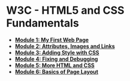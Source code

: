 # W3C - HTML5 and CSS Fundamentals

- **[Module 1: My First Web Page](https://github.com/zoelinsg/bootcamp-projects/blob/main/W3C/HTML5%20and%20CSS%20Fundamentals/html01.md)**
- **[Module 2: Attributes, Images and Links](https://github.com/zoelinsg/bootcamp-projects/blob/main/W3C/HTML5%20and%20CSS%20Fundamentals/html02.md)**
- **[Module 3: Adding Style with CSS](https://github.com/zoelinsg/bootcamp-projects/blob/main/W3C/HTML5%20and%20CSS%20Fundamentals/html03.md)**
- **[Module 4: Fixing and Debugging](https://github.com/zoelinsg/bootcamp-projects/blob/main/W3C/HTML5%20and%20CSS%20Fundamentals/html04.md)**
- **[Module 5: More HTML and CSS](https://github.com/zoelinsg/bootcamp-projects/blob/main/W3C/HTML5%20and%20CSS%20Fundamentals/html05.md)**
- **[Module 6: Basics of Page Layout](https://github.com/zoelinsg/bootcamp-projects/blob/main/W3C/HTML5%20and%20CSS%20Fundamentals/html06.md)**